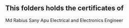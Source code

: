## This folders holds the certificates of

Md Rabius Sany Apu
Electrical and Electronics Engineer



